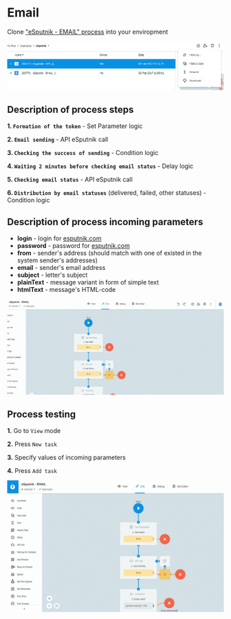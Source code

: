 # Email

Clone ["eSputnik - EMAIL" process](https://admin.corezoid.com/folder/conv/121461) into your enviropment

![](../img/eSputnik_copy.PNG)

## Description of process steps

**1. `Formation of the token`** - Set Parameter logic 

**2. `Email sending`** - API eSputnik call

**3. `Checking the success of sending`** - Condition logic

**4. `Waiting 2 minutes before checking email status`** - Delay logic

**5. `Checking email status`**  - API eSputnik call

**6. `Distribution by email statuses`** (delivered, failed, other statuses) - Condition logic


## Description of process incoming parameters

* **login** - login for [esputnik.com](https://esputnik.com)
* **password** - password for [esputnik.com](https://esputnik.com)
* **from** - sender's address (should match with one of existed in the system sender's addresses)
* **email** - sender's email address
* **subject** - letter's subject
* **plainText** - message variant in form of simple text
* **htmlText** - message's HTML-code

![](../img/params_email.gif)


## Process testing

**1.** Go to `View` mode

**2.** Press `New task`

**3.** Specify values of incoming parameters

**4.** Press `Add task`

![](../img/view_email.gif)